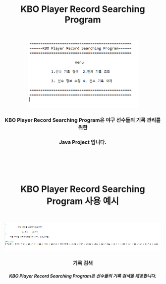 <h1 align="center">KBO Player Record Searching Program</h1>
<br>
<br>
<div align="center">
<img src="image/recSearch.png"/>
</div>
  

<h3 align="center">KBO Player Record Searching Program은 야구 선수들의 기록 관리를 위한</h3> 

<h3 align="center">Java Project 입니다.</h3>
<br>
<br>
<br>
<br>


<h1 align="center">KBO Player Record Searching Program 사용 예시</h1>
<br>
<br>
<div align="center">
<img src="image/recSearch2.png"/>
</div>

<h3 align="center">기록 검색</h3>

<h5 align="center">KBO Player Record Searching Program은 선수들의 기록 검색을 제공합니다.</h5>
